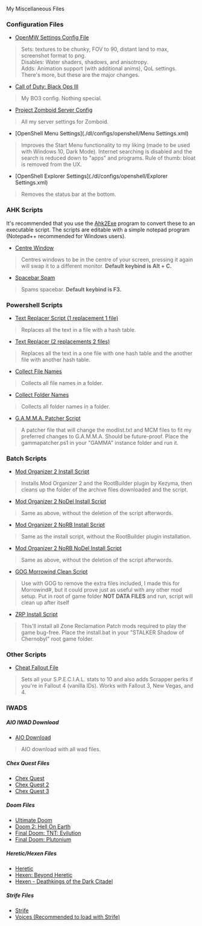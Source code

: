 
My Miscellaneous Files

### Configuration Files
- [OpenMW Settings Config File](./dl/configs/openmw/settings.cfg)
> Sets: textures to be chunky, FOV to 90, distant land to max, screenshot format to png.  
Disables: Water shaders, shadows, and anisotropy.  
Adds: Animation support (with additional anims), QoL settings.  
There's more, but these are the major changes.
- [Call of Duty: Black Ops III](./dl/configs/blackops3/config.ini)
> My BO3 config. Nothing special.
- [Project Zomboid Server Config](./dlzomboidserver)
> All my server settings for Zomboid.
- [OpenShell Menu Settings](./dl/configs/openshell/Menu Settings.xml)
> Improves the Start Menu functionality to my liking (made to be used with Windows 10, Dark Mode). Internet searching is disabled and the search is reduced down to "apps" and programs. Rule of thumb: bloat is removed from the UX.
- [OpenShell Explorer Settings](./dl/configs/openshell/Explorer Settings.xml)
> Removes the status bar at the bottom.

### AHK Scripts
It's recommended that you use the [Ahk2Exe](https://github.com/AutoHotkey/Ahk2Exe/releases/latest) program to convert these to an executable script. The scripts are editable with a simple notepad program (Notepad++ recommended for Windows users).

- [Centre Window](./dl/scripts/centrewindow.ahk)
> Centres windows to be in the centre of your screen, pressing it again will swap it to a different monitor. **Default keybind is Alt + C.**
- [Spacebar Spam](./dl/scripts/spacebarspam.ahk)
> Spams spacebar. **Default keybind is F3.**

### Powershell Scripts
- [Text Replacer Script (1 replacement 1 file)](./dl/scripts/textreplacer-1.ps1)
> Replaces all the text in a file with a hash table.
- [Text Replacer (2 replacements 2 files)](./dl/scripts/textreplacer-2.ps1)
> Replaces all the text in a one file with one hash table and the another file with another hash table.
- [Collect File Names](./dl/scripts/collectfilenames.ps1)
> Collects all file names in a folder.
- [Collect Folder Names](./dl/scripts/collectfoldernames.ps1)
> Collects all folder names in a folder.
- [G.A.M.M.A. Patcher Script](./dl/scripts/gammapatcher.ps1)
> A patcher file that will change the modlist.txt and MCM files to fit my preferred changes to G.A.M.M.A. Should be future-proof. Place the gammapatcher.ps1 in your "GAMMA" instance folder and run it.

### Batch Scripts
- [Mod Organizer 2 Install Script](./dl/scripts/install.bat)
> Installs Mod Organizer 2 and the RootBuilder plugin by Kezyma, then cleans up the folder of the archive files downloaded and the script.
- [Mod Organizer 2 NoDel Install Script](./dl/scripts/install-nodel.bat)
> Same as above, without the deletion of the script afterwords.
- [Mod Organizer 2 NoRB Install Script](./dl/scripts/install-norb.bat)
> Same as the install script, without the RootBuilder plugin installation.
- [Mod Organizer 2 NoRB NoDel Install Script](./dl/scripts/install-norb-nodel.bat)
> Same as above, without the deletion of the script afterwords.
- [GOG Morrowind Clean Script](./dl/scripts/gogmwclean.bat)
> Use with GOG to remove the extra files included, I made this for Morrowind#, but it could prove just as useful with any other mod setup. Put in root of game folder **NOT DATA FILES** and run, script will clean up after itself
- [ZRP Install Script](./dl/scripts/zrpinstall.bat)
> This'll install all Zone Reclamation Patch mods required to play the game bug-free. Place the install.bat in your "STALKER Shadow of Chernobyl" root game folder.

### Other Scripts
- [Cheat Fallout File](./dl/scripts/cheat)
> Sets all your S.P.E.C.I.A.L. stats to 10 and also adds Scrapper perks if you're in Fallout 4 (vanilla IDs). Works with Fallout 3, New Vegas, and 4.

### IWADS

##### AIO IWAD Download
- [AIO Download](./dl/iwads/aio.7z)
> AIO download with all wad files.

##### Chex Quest Files
- [Chex Quest](./dl/iwads/chex.wad)
- [Chex Quest 2](./dl/iwads/chex2.wad)
- [Chex Quest 3](./dl/iwads/chex3.wad)

##### Doom Files
- [Ultimate Doom](./dl/iwads/doomu.wad)
- [Doom 2: Hell On Earth](./dl/iwads/doom2.wad)
- [Final Doom: TNT: Evilution](./dl/iwads/tnt.wad)
- [Final Doom: Plutonium](./dl/iwads/plutonium.wad)

##### Heretic/Hexen Files
- [Heretic](./dl/iwads/heretic.wad)
- [Hexen: Beyond Heretic](./dl/iwads/hexen.wad)
- [Hexen - Deathkings of the Dark Citadel](./dl/iwads/hexdd.wad)

##### Strife Files
- [Strife](./dl/iwads/strife1.wad)
- [Voices (Recommended to load with Strife)](./dl/iwads/voices.wad)